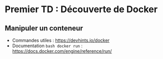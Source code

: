 # Premier TD : Découverte de Docker

## Manipuler un conteneur

- Commandes utiles : https://devhints.io/docker
- Documentation ```bash docker run```   : https://docs.docker.com/engine/reference/run/

